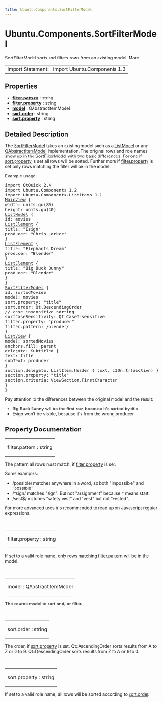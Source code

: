 ```yaml
---
Title: Ubuntu.Components.SortFilterModel
---
```


# Ubuntu.Components.SortFilterModel

<span class="subtitle"></span>
<!-- $$$SortFilterModel-brief -->
<p>SortFilterModel sorts and filters rows from an existing model. More...</p>
<!-- @@@SortFilterModel -->
<table class="alignedsummary">
<tr><td class="memItemLeft rightAlign topAlign"> Import Statement:</td><td class="memItemRight bottomAlign"> import Ubuntu.Components 1.3</td></tr></table><ul>
</ul>
<h2 id="properties">Properties</h2>
<ul>
<li class="fn"><b><b><a href="#filter.pattern-prop">filter.pattern</a></b></b> : string</li>
<li class="fn"><b><b><a href="#filter.property-prop">filter.property</a></b></b> : string</li>
<li class="fn"><b><b><a href="#model-prop">model</a></b></b> : QAbstractItemModel</li>
<li class="fn"><b><b><a href="#sort.order-prop">sort.order</a></b></b> : string</li>
<li class="fn"><b><b><a href="#sort.property-prop">sort.property</a></b></b> : string</li>
</ul>
<!-- $$$SortFilterModel-description -->
<h2 id="details">Detailed Description</h2>
</p>
<p>The <a href="index.html">SortFilterModel</a> takes an existing model such as a <a href="../sdk-14.10/QtQuick.qtquick-modelviewsdata-modelview.md#listmodel">ListModel</a> or any <a href="../sdk-14.10/QtQuick.qtquick-modelviewsdata-cppmodels.md#qabstractitemmodel">QAbstractItemModel</a> implementation. The original rows and role names show up in the <a href="index.html">SortFilterModel</a> with two basic differences. For one if <a href="#sort.property-prop">sort.property</a> is set all rows will be sorted. Further more if <a href="#filter.property-prop">filter.property</a> is set only rows matching the filter will be in the model.</p>
<p>Example usage:</p>
<pre class="qml">import QtQuick 2.4
import Ubuntu.Components 1.2
import Ubuntu.Components.ListItems 1.1
<span class="type"><a href="Ubuntu.Components.MainView.md">MainView</a></span> {
<span class="name">width</span>: <span class="name">units</span>.<span class="name">gu</span>(<span class="number">80</span>)
<span class="name">height</span>: <span class="name">units</span>.<span class="name">gu</span>(<span class="number">40</span>)
<span class="type"><a href="QtQml.ListModel.md">ListModel</a></span> {
<span class="name">id</span>: <span class="name">movies</span>
<span class="type"><a href="QtQml.ListElement.md">ListElement</a></span> {
<span class="name">title</span>: <span class="string">&quot;Esign&quot;</span>
<span class="name">producer</span>: <span class="string">&quot;Chris Larkee&quot;</span>
}
<span class="type"><a href="QtQml.ListElement.md">ListElement</a></span> {
<span class="name">title</span>: <span class="string">&quot;Elephants Dream&quot;</span>
<span class="name">producer</span>: <span class="string">&quot;Blender&quot;</span>
}
<span class="type"><a href="QtQml.ListElement.md">ListElement</a></span> {
<span class="name">title</span>: <span class="string">&quot;Big Buck Bunny&quot;</span>
<span class="name">producer</span>: <span class="string">&quot;Blender&quot;</span>
}
}
<span class="type"><a href="index.html">SortFilterModel</a></span> {
<span class="name">id</span>: <span class="name">sortedMovies</span>
<span class="name">model</span>: <span class="name">movies</span>
<span class="name">sort</span>.property: <span class="string">&quot;title&quot;</span>
<span class="name">sort</span>.order: <span class="name">Qt</span>.<span class="name">DescendingOrder</span>
<span class="comment">// case insensitive sorting</span>
<span class="name">sortCaseSensitivity</span>: <span class="name">Qt</span>.<span class="name">CaseInsensitive</span>
<span class="name">filter</span>.property: <span class="string">&quot;producer&quot;</span>
<span class="name">filter</span>.pattern: /blender/
}
<span class="type"><a href="QtQuick.ListView.md">ListView</a></span> {
<span class="name">model</span>: <span class="name">sortedMovies</span>
<span class="name">anchors</span>.fill: <span class="name">parent</span>
<span class="name">delegate</span>: <span class="name">Subtitled</span> {
<span class="name">text</span>: <span class="name">title</span>
<span class="name">subText</span>: <span class="name">producer</span>
}
<span class="name">section</span>.delegate: <span class="name">ListItem</span>.Header { <span class="name">text</span>: <span class="name">i18n</span>.<span class="name">tr</span>(<span class="name">section</span>) }
<span class="name">section</span>.property: <span class="string">&quot;title&quot;</span>
<span class="name">section</span>.criteria: <span class="name">ViewSection</span>.<span class="name">FirstCharacter</span>
}
}</pre>
<p>Pay attention to the differences between the original model and the result:</p>
<ul>
<li>Big Buck Bunny will be the first row, because it's sorted by title</li>
<li>Esign won't be visible, because it's from the wrong producer</li>
</ul>
<!-- @@@SortFilterModel -->
<h2>Property Documentation</h2>
<!-- $$$filter.pattern -->
<table class="qmlname"><tr valign="top" id="filter.pattern-prop"><td class="tblQmlPropNode"><p><span class="name">filter.pattern</span> : <span class="type">string</span></p></td></tr></table><p>The pattern all rows must match, if <a href="#filter.property-prop">filter.property</a> is set.</p>
<p>Some examples:</p>
<ul>
<li>/possible/ matches anywhere in a word, so both &quot;impossible&quot; and &quot;possible&quot;.</li>
<li>/^sign/ matches &quot;sign&quot;. But not &quot;assignment&quot; because ^ means start.</li>
<li>/vest$/ matches &quot;safety vest&quot; and &quot;vest&quot; but not &quot;vested&quot;.</li>
</ul>
<p>For more advanced uses it's recommended to read up on Javascript regular expressions.</p>
<!-- @@@filter.pattern -->
<br/>
<!-- $$$filter.property -->
<table class="qmlname"><tr valign="top" id="filter.property-prop"><td class="tblQmlPropNode"><p><span class="name">filter.property</span> : <span class="type">string</span></p></td></tr></table><p>If set to a valid role name, only rows matching <a href="#filter.pattern-prop">filter.pattern</a> will be in the model.</p>
<!-- @@@filter.property -->
<br/>
<!-- $$$model -->
<table class="qmlname"><tr valign="top" id="model-prop"><td class="tblQmlPropNode"><p><span class="name">model</span> : <span class="type">QAbstractItemModel</span></p></td></tr></table><p>The source model to sort and/ or filter.</p>
<!-- @@@model -->
<br/>
<!-- $$$sort.order -->
<table class="qmlname"><tr valign="top" id="sort.order-prop"><td class="tblQmlPropNode"><p><span class="name">sort.order</span> : <span class="type">string</span></p></td></tr></table><p>The order, if <a href="#sort.property-prop">sort.property</a> is set. Qt::AscendingOrder sorts results from A to Z or 0 to 9. Qt::DescendingOrder sorts results from Z to A or 9 to 0.</p>
<!-- @@@sort.order -->
<br/>
<!-- $$$sort.property -->
<table class="qmlname"><tr valign="top" id="sort.property-prop"><td class="tblQmlPropNode"><p><span class="name">sort.property</span> : <span class="type">string</span></p></td></tr></table><p>If set to a valid role name, all rows will be sorted according to <a href="#sort.order-prop">sort.order</a>.</p>
<!-- @@@sort.property -->
<br/>
